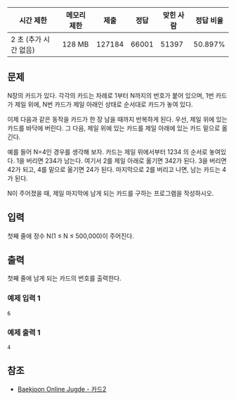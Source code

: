 | **시간 제한**      | **메모리 제한** | **제출** | **정답** | **맞힌 사람** | **정답 비율** |
| -------------- | ---------- | ------ | ------ | --------- | --------- |
| 2 초 (추가 시간 없음) | 128 MB     | 127184 | 66001  | 51397     | 50.897%   |

## 문제
N장의 카드가 있다. 각각의 카드는 차례로 1부터 N까지의 번호가 붙어 있으며, 1번 카드가 제일 위에, N번 카드가 제일 아래인 상태로 순서대로 카드가 놓여 있다.

이제 다음과 같은 동작을 카드가 한 장 남을 때까지 반복하게 된다. 
우선, 제일 위에 있는 카드를 바닥에 버린다. 
그 다음, 제일 위에 있는 카드를 제일 아래에 있는 카드 밑으로 옮긴다.

예를 들어 N=4인 경우를 생각해 보자. 
카드는 제일 위에서부터 1234 의 순서로 놓여있다. 
1을 버리면 234가 남는다. 
여기서 2를 제일 아래로 옮기면 342가 된다. 
3을 버리면 42가 되고, 4를 밑으로 옮기면 24가 된다. 
마지막으로 2를 버리고 나면, 남는 카드는 4가 된다.

N이 주어졌을 때, 제일 마지막에 남게 되는 카드를 구하는 프로그램을 작성하시오.

## 입력
첫째 줄에 정수 N(1 ≤ N ≤ 500,000)이 주어진다.

## 출력
첫째 줄에 남게 되는 카드의 번호를 출력한다.

### 예제 입력 1
```
6
```

### 예제 출력 1
```
4
```

## 참조
- [Baekjoon Online Jugde - 카드2](https://www.acmicpc.net/problem/2164)